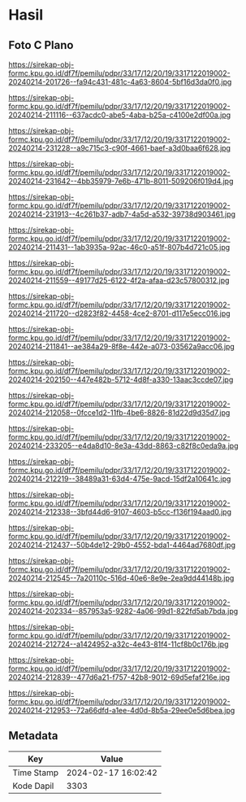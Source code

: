 # Hasil

## Foto C Plano

https://sirekap-obj-formc.kpu.go.id/df7f/pemilu/pdpr/33/17/12/20/19/3317122019002-20240214-201726--fa94c431-481c-4a63-8604-5bf16d3da0f0.jpg

https://sirekap-obj-formc.kpu.go.id/df7f/pemilu/pdpr/33/17/12/20/19/3317122019002-20240214-211116--637acdc0-abe5-4aba-b25a-c4100e2df00a.jpg

https://sirekap-obj-formc.kpu.go.id/df7f/pemilu/pdpr/33/17/12/20/19/3317122019002-20240214-231228--a9c715c3-c90f-4661-baef-a3d0baa6f628.jpg

https://sirekap-obj-formc.kpu.go.id/df7f/pemilu/pdpr/33/17/12/20/19/3317122019002-20240214-231642--4bb35979-7e6b-471b-8011-509206f019d4.jpg

https://sirekap-obj-formc.kpu.go.id/df7f/pemilu/pdpr/33/17/12/20/19/3317122019002-20240214-231913--4c261b37-adb7-4a5d-a532-39738d903461.jpg

https://sirekap-obj-formc.kpu.go.id/df7f/pemilu/pdpr/33/17/12/20/19/3317122019002-20240214-211431--1ab3935a-92ac-46c0-a51f-807b4d721c05.jpg

https://sirekap-obj-formc.kpu.go.id/df7f/pemilu/pdpr/33/17/12/20/19/3317122019002-20240214-211559--49177d25-6122-4f2a-afaa-d23c57800312.jpg

https://sirekap-obj-formc.kpu.go.id/df7f/pemilu/pdpr/33/17/12/20/19/3317122019002-20240214-211720--d2823f82-4458-4ce2-8701-d117e5ecc016.jpg

https://sirekap-obj-formc.kpu.go.id/df7f/pemilu/pdpr/33/17/12/20/19/3317122019002-20240214-211841--ae384a29-8f8e-442e-a073-03562a9acc06.jpg

https://sirekap-obj-formc.kpu.go.id/df7f/pemilu/pdpr/33/17/12/20/19/3317122019002-20240214-202150--447e482b-5712-4d8f-a330-13aac3ccde07.jpg

https://sirekap-obj-formc.kpu.go.id/df7f/pemilu/pdpr/33/17/12/20/19/3317122019002-20240214-212058--0fcce1d2-11fb-4be6-8826-81d22d9d35d7.jpg

https://sirekap-obj-formc.kpu.go.id/df7f/pemilu/pdpr/33/17/12/20/19/3317122019002-20240214-233205--e4da8d10-8e3a-43dd-8863-c82f8c0eda9a.jpg

https://sirekap-obj-formc.kpu.go.id/df7f/pemilu/pdpr/33/17/12/20/19/3317122019002-20240214-212219--38489a31-63d4-475e-9acd-15df2a10641c.jpg

https://sirekap-obj-formc.kpu.go.id/df7f/pemilu/pdpr/33/17/12/20/19/3317122019002-20240214-212338--3bfd44d6-9107-4603-b5cc-f136f194aad0.jpg

https://sirekap-obj-formc.kpu.go.id/df7f/pemilu/pdpr/33/17/12/20/19/3317122019002-20240214-212437--50b4de12-29b0-4552-bda1-4464ad7680df.jpg

https://sirekap-obj-formc.kpu.go.id/df7f/pemilu/pdpr/33/17/12/20/19/3317122019002-20240214-212545--7a20110c-516d-40e6-8e9e-2ea9dd44148b.jpg

https://sirekap-obj-formc.kpu.go.id/df7f/pemilu/pdpr/33/17/12/20/19/3317122019002-20240214-202334--857953a5-9282-4a06-99d1-822fd5ab7bda.jpg

https://sirekap-obj-formc.kpu.go.id/df7f/pemilu/pdpr/33/17/12/20/19/3317122019002-20240214-212724--a1424952-a32c-4e43-81f4-11cf8b0c176b.jpg

https://sirekap-obj-formc.kpu.go.id/df7f/pemilu/pdpr/33/17/12/20/19/3317122019002-20240214-212839--477d6a21-f757-42b8-9012-69d5efaf216e.jpg

https://sirekap-obj-formc.kpu.go.id/df7f/pemilu/pdpr/33/17/12/20/19/3317122019002-20240214-212953--72a66dfd-a1ee-4d0d-8b5a-29ee0e5d6bea.jpg


## Metadata

| Key        | Value               |
| ---------- | ------------------- |
| Time Stamp | 2024-02-17 16:02:42 |
| Kode Dapil | 3303                |



